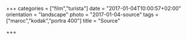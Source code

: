 +++
categories = ["film","turista"]
date = "2017-01-04T10:00:57+02:00"
orientation = "landscape"
photo = "2017-01-04-source"
tags = ["maroc","kodak","portra 400"]
title = "Source"

+++
